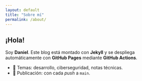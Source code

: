 ```yaml
---
layout: default
title: "Sobre mí"
permalink: /about/
---
```


## ¡Hola!

Soy **Daniel**. Este blog está montado con **Jekyll** y se despliega automáticamente con **GitHub Pages** mediante **GitHub Actions**.

- 🧠 Temas: desarrollo, ciberseguridad, notas técnicas.
- 🚀 Publicación: con cada *push* a `main`.
